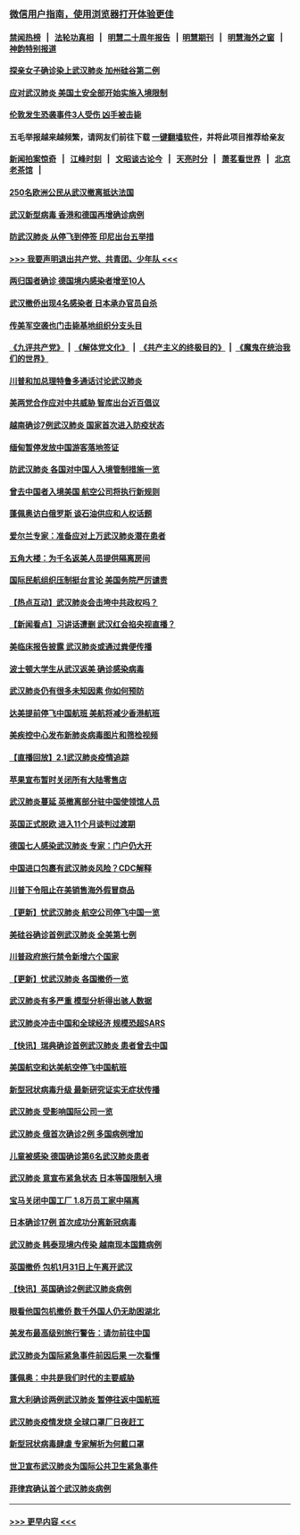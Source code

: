 ### [微信用户指南，使用浏览器打开体验更佳](https://github.com/gfw-breaker/banned-news1/blob/master/indexes/wechat-guide.md?t=0)
#### [禁闻热榜](热点新闻.md?t=0)  &nbsp;&nbsp;|&nbsp;&nbsp; [法轮功真相](https://github.com/gfw-breaker/truth/blob/master/README.md?t=0) &nbsp;&nbsp;|&nbsp;&nbsp; [明慧二十周年报告](https://github.com/gfw-breaker/mh-reports/blob/master/README.md?t=0) &nbsp;&nbsp;|&nbsp;&nbsp;[明慧期刊](https://github.com/gfw-breaker/mh-qikan) &nbsp;&nbsp;|&nbsp;&nbsp; [明慧海外之窗](https://github.com/gfw-breaker/mh-news/blob/master/README.md?t=0) &nbsp;&nbsp;|&nbsp;&nbsp; [神韵特别报道](https://github.com/gfw-breaker/mh-news/blob/master/shenyun.md?t=0)
#### [探亲女子确诊染上武汉肺炎 加州硅谷第二例](../pages/nsc418/n11839784.md?t=02031711) 
#### [应对武汉肺炎 美国土安全部开始实施入境限制](../pages/nsc418/n11839729.md?t=02031711) 
#### [伦敦发生恐袭事件3人受伤 凶手被击毙](../pages/nsc418/n11839442.md?t=02031711) 
#### 五毛举报越来越频繁，请网友们前往下载 [一键翻墙软件](https://github.com/gfw-breaker/ssr-accounts)，并将此项目推荐给亲友
#### [新闻拍案惊奇](https://github.com/gfw-breaker/banned-news1/blob/master/pages/link4.md) &nbsp;&nbsp;|&nbsp;&nbsp; [江峰时刻](https://github.com/gfw-breaker/banned-news1/blob/master/pages/link4.md) &nbsp;&nbsp;|&nbsp;&nbsp; [文昭谈古论今](https://github.com/gfw-breaker/banned-news1/blob/master/pages/link4.md) &nbsp;&nbsp;|&nbsp;&nbsp; [天亮时分](https://github.com/gfw-breaker/banned-news1/blob/master/pages/link4.md) &nbsp;&nbsp;|&nbsp;&nbsp; [萧茗看世界](https://github.com/gfw-breaker/banned-news1/blob/master/pages/link4.md) &nbsp;&nbsp;|&nbsp;&nbsp; [北京老茶馆](https://github.com/gfw-breaker/banned-news1/blob/master/pages/link4.md) &nbsp;&nbsp;|&nbsp;&nbsp; 
#### [250名欧洲公民从武汉撤离抵达法国](../pages/nsc418/n11839438.md?t=02031711) 
#### [武汉新型病毒 香港和德国再增确诊病例](../pages/nsc418/n11839381.md?t=02031711) 
#### [防武汉肺炎 从停飞到停签 印尼出台五举措](../pages/nsc418/n11839282.md?t=02031711) 
#### [>>> 我要声明退出共产党、共青团、少年队 <<<](https://github.com/begood0513/goodnews/blob/master/quit/letter.md) 
#### [两归国者确诊 德国境内感染者增至10人](../pages/nsc418/n11839164.md?t=02031711) 
#### [武汉撤侨出现4名感染者 日本承办官员自杀](../pages/nsc418/n11839044.md?t=02031711) 
#### [传美军空袭也门击毙基地组织分支头目](../pages/nsc418/n11839210.md?t=02031711) 
#### [《九评共产党》](https://github.com/begood0513/9ping.md/blob/master/README.md) &nbsp;|&nbsp; [《解体党文化》](../../../../jtdwh.md/blob/master/README.md)  &nbsp;|&nbsp; [《共产主义的终极目的》](../../../../gczydzjmd.md/blob/master/README.md) &nbsp;|&nbsp; [《魔鬼在统治我们的世界》](../../../../mgztzwmdsj.md/blob/master/README.md) 
#### [川普和加总理特鲁多通话讨论武汉肺炎](../pages/nsc418/n11839128.md?t=02031711) 
#### [美两党合作应对中共威胁 智库出台近百倡议](../pages/nsc418/n11838437.md?t=02031711) 
#### [越南确诊7例武汉肺炎 国家首次进入防疫状态](../pages/nsc418/n11838860.md?t=02031711) 
#### [缅甸暂停发放中国游客落地签证](../pages/nsc418/n11838730.md?t=02031711) 
#### [防武汉肺炎 各国对中国人入境管制措施一览](../pages/nsc418/n11838726.md?t=02031711) 
#### [曾去中国者入境美国 航空公司将执行新规则](../pages/nsc418/n11838375.md?t=02031711) 
#### [蓬佩奥访白俄罗斯 谈石油供应和人权话题](../pages/nsc418/n11838242.md?t=02031711) 
#### [爱尔兰专家：准备应对上万武汉肺炎潜在患者](../pages/nsc418/n11837978.md?t=02031711) 
#### [五角大楼：为千名返美人员提供隔离房间](../pages/nsc418/n11837831.md?t=02031711) 
#### [国际民航组织压制挺台言论 美国务院严厉谴责](../pages/nsc418/n11837791.md?t=02031711) 
#### [【热点互动】武汉肺炎会击垮中共政权吗？](../pages/nsc418/n11837779.md?t=02031711) 
#### [【新闻看点】习讲话遭删 武汉红会掐央视直播？](../pages/nsc418/n11837573.md?t=02031711) 
#### [美临床报告披露 武汉肺炎或通过粪便传播](../pages/nsc418/n11837626.md?t=02031711) 
#### [波士顿大学生从武汉返美 确诊感染病毒](../pages/nsc418/n11837580.md?t=02031711) 
#### [武汉肺炎仍有很多未知因素 你如何预防](../pages/nsc418/n11837666.md?t=02031711) 
#### [达美提前停飞中国航班 美航将减少香港航班](../pages/nsc418/n11837649.md?t=02031711) 
#### [美疾控中心发布新肺炎病毒图片和筛检视频](../pages/nsc418/n11837491.md?t=02031711) 
#### [【直播回放】2.1武汉肺炎疫情追踪](../pages/nsc418/n11837232.md?t=02031711) 
#### [苹果宣布暂时关闭所有大陆零售店](../pages/nsc418/n11837097.md?t=02031711) 
#### [武汉肺炎蔓延 英撤离部分驻中国使领馆人员](../pages/nsc418/n11837061.md?t=02031711) 
#### [英国正式脱欧 进入11个月谈判过渡期](../pages/nsc418/n11836911.md?t=02031711) 
#### [德国七人感染武汉肺炎 专家：门户仍大开](../pages/nsc418/n11836344.md?t=02031711) 
#### [中国进口包裹有武汉肺炎风险？CDC解释](../pages/nsc418/n11836321.md?t=02031711) 
#### [川普下令阻止在美销售海外假冒商品](../pages/nsc418/n11836261.md?t=02031711) 
#### [【更新】忧武汉肺炎 航空公司停飞中国一览](../pages/nsc418/n11835931.md?t=02031711) 
#### [美硅谷确诊首例武汉肺炎 全美第七例](../pages/nsc418/n11836093.md?t=02031711) 
#### [川普政府旅行禁令新增六个国家](../pages/nsc418/n11836083.md?t=02031711) 
#### [【更新】忧武汉肺炎 各国撤侨一览](../pages/nsc418/n11835673.md?t=02031711) 
#### [武汉肺炎有多严重 模型分析得出骇人数据](../pages/nsc418/n11835829.md?t=02031711) 
#### [武汉肺炎冲击中国和全球经济 规模恐超SARS](../pages/nsc418/n11835652.md?t=02031711) 
#### [【快讯】瑞典确诊首例武汉肺炎 患者曾去中国](../pages/nsc418/n11835675.md?t=02031711) 
#### [美国航空和达美航空停飞中国航班](../pages/nsc418/n11835567.md?t=02031711) 
#### [新型冠状病毒升级 最新研究证实无症状传播](../pages/nsc418/n11835589.md?t=02031711) 
#### [武汉肺炎 受影响国际公司一览](../pages/nsc418/n11835538.md?t=02031711) 
#### [武汉肺炎 俄首次确诊2例 多国病例增加](../pages/nsc418/n11835295.md?t=02031711) 
#### [儿童被感染 德国确诊第6名武汉肺炎患者](../pages/nsc418/n11835338.md?t=02031711) 
#### [武汉肺炎 意宣布紧急状态 日本等国限制入境](../pages/nsc418/n11835062.md?t=02031711) 
#### [宝马关闭中国工厂 1.8万员工家中隔离](../pages/nsc418/n11835128.md?t=02031711) 
#### [日本确诊17例 首次成功分离新冠病毒](../pages/nsc418/n11834975.md?t=02031711) 
#### [武汉肺炎 韩泰现境内传染 越南现本国籍病例](../pages/nsc418/n11834857.md?t=02031711) 
#### [英国撤侨 包机1月31日上午离开武汉](../pages/nsc418/n11834808.md?t=02031711) 
#### [【快讯】英国确诊2例武汉肺炎病例](../pages/nsc418/n11834824.md?t=02031711) 
#### [眼看他国包机撤侨 数千外国人仍无助困湖北](../pages/nsc418/n11834010.md?t=02031711) 
#### [美发布最高级别旅行警告：请勿前往中国](../pages/nsc418/n11834038.md?t=02031711) 
#### [武汉肺炎为国际紧急事件前因后果 一次看懂](../pages/nsc418/n11833893.md?t=02031711) 
#### [蓬佩奥：中共是我们时代的主要威胁](../pages/nsc418/n11833434.md?t=02031711) 
#### [意大利确诊两例武汉肺炎 暂停往返中国航班](../pages/nsc418/n11833483.md?t=02031711) 
#### [武汉肺炎疫情发烧 全球口罩厂日夜赶工](../pages/nsc418/n11833528.md?t=02031711) 
#### [新型冠状病毒肆虐 专家解析为何戴口罩](../pages/nsc418/n11833332.md?t=02031711) 
#### [世卫宣布武汉肺炎为国际公共卫生紧急事件](../pages/nsc418/n11833455.md?t=02031711) 
#### [菲律宾确认首个武汉肺炎病例](../pages/nsc418/n11833162.md?t=02031711) 

----
#### [ >>> 更早内容 <<< ](../indexes/nsc418-earlier.md)
